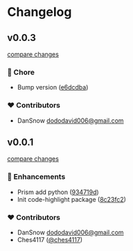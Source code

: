 # Changelog

## v0.0.3

[compare changes](https://github.com/storipress/karbon/compare/v0.1.94...v0.0.3)

### 🏡 Chore

- Bump version ([e6dcdba](https://github.com/storipress/karbon/commit/e6dcdba))

### ❤️ Contributors

- DanSnow <dododavid006@gmail.com>

## v0.0.1

[compare changes](https://github.com/storipress/karbon/compare/v0.1.91...v0.0.1)

### 🚀 Enhancements

- Prism add python ([934719d](https://github.com/storipress/karbon/commit/934719d))
- Init code-highlight package ([8c23fc2](https://github.com/storipress/karbon/commit/8c23fc2))

### ❤️ Contributors

- DanSnow <dododavid006@gmail.com>
- Ches4117 ([@ches4117](http://github.com/ches4117))
